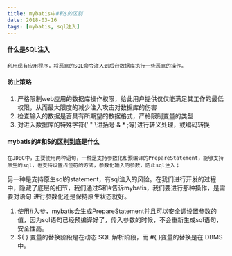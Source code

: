 ```yaml
---
title: mybatis中#和$的区别
date: 2018-03-16
tags: [mybatis, sql注入]
---
```

#### 什么是SQL注入
    利用现有应用程序，将恶意的SQL命令注入到后台数据库执行一些恶意的操作。

<!-- more -->
#### 防止策略
1. 严格限制web应用的数据库操作权限，给此用户提供仅仅能满足其工作的最低权限，从而最大限度的减少注入攻击对数据库的伤害
2. 检查输入的数据是否具有所期望的数据格式，严格限制变量的类型
3. 对进入数据库的特殊字符(' " \进括号 & * ;等)进行转义处理，或编码转换

#### mybatis的#和$的区别到底是什么
    在JDBC中，主要使用两种语句，一种是支持参数化和预编译的PrepareStatement，能够支持原生的sql，也支持设置占位符的方式，参数化输入的参数，防止sql注入；
另一种是支持原生sql的statement，有sql注入的风险。在我们进行开发的过程中，隐藏了底层的细节，我们通过$和#告诉mybatis，我们要进行那种操作，是需要对语句
进行参数化还是保持原生状态就好。
1. 使用#入参，mybatis会生成PrepareStatement并且可以安全调设置参数的值，因为sql语句已经预编译好了，传入参数的时候，不会重新生成sql语句，安全性高。
2. ${ } 变量的替换阶段是在动态 SQL 解析阶段，而 #{ }变量的替换是在 DBMS 中。

